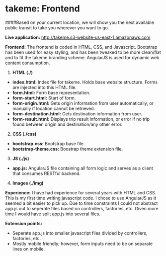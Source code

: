 takeme: Frontend
===============
####Based on your current location, we will show you the next available public transit to take you wherever you want to go.

**Live application:** http://takeme.s3-website-us-east-1.amazonaws.com

**Frontend:** The frontend is coded in HTML, CSS, and Javascript. Bootstrap has been used for easy styling, and has been tweaked to be more clean/flat and to fit the takeme branding scheme. AngularJS is used for dynamic web content consumption.

1. **HTML (./)**
  * **index.html:** Index file for takeme. Holds base website structure. Forms are injected into this HTML file.
  * **form.html:** Form base representation.
  * **form-start.html:** Start of form.
  * **form-origin.html:** Gets origin information from user automatically, or manually if location cannot be retrieved.
  * **form-destination.html:** Gets destination information from user.
  * **form-result.html:** Displays trip result information, or error if no trip found between origin and destination/any other error.
2. **CSS (./css)**
  * **bootstrap.css:** Bootstrap base file.
  * **bootstrap-theme.css:** Boostrap theme extension file.
3. **JS (./js)**
  * **app.js:** AngularJS file containing all form logic and serves as a client that consumes RESTful backend.
4. **Images (./img)**

**Experience:** I have had experience for several years with HTML and CSS. This is my first time writing javascript code. I chose to use AngularJS as it seemed a bit easier to pick up. Due to time constraints I could not abstract app.js out to seperate files based on controllers, factories, etc. Given more time I would have split app.js into several files.

**Extension points:**
  * Seperate app.js into smaller javascript files divided by controllers, factories, etc.
  * Mostly mobile friendly; however, form inputs need to be on separate lines on mobile.